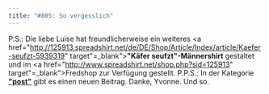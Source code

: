 ```yaml
---
title: "#805: So vergesslich"
---
```


P.S.: Die liebe Luise hat freundlicherweise ein weiteres 
<a href="http://125913.spreadshirt.net/de/DE/Shop/Article/Index/article/Kaefer-seufzt-5939319" target"=_blank"><strong>"Käfer seufzt"-Männershirt</strong></a> gestaltet und im <a href="http://www.spreadshirt.net/shop.php?sid=125913" target"=_blank">Fredshop</a> zur Verfügung gestellt.
P.P.S.: In der Kategorie <a href="http://www.fonflatter.de/?c=post"><strong>"post"</strong></a> gibt es einen neuen Beitrag. Danke, Yvonne.
Und so.

